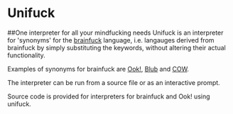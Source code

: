 # Unifuck
##One interpreter for all your mindfucking needs
Unifuck is an interpreter for 'synonyms' for the [brainfuck](http://www.muppetlabs.com/~breadbox/bf/) language, i.e. langauges derived from brainfuck by simply substituting the keywords, without altering their actual functionality.

Examples of synonyms for brainfuck are [Ook!](http://www.dangermouse.net/esoteric/ook.html), [Blub](https://esolangs.org/wiki/Blub) and [COW](http://web.archive.org/web/20130403133623/bigzaphod.org/cow/).

The interpreter can be run from a source file or as an interactive prompt. 

Source code is provided for interpreters for brainfuck and Ook! using unifuck. 
